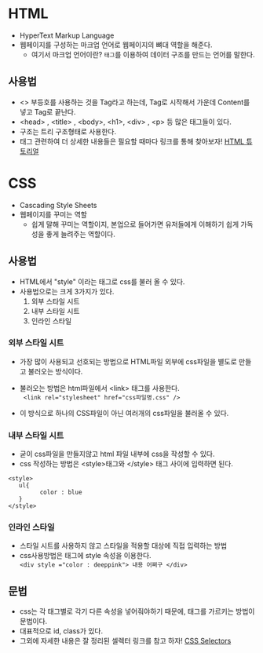 # HTML
- HyperText Markup Language
- 웹페이지를 구성하는 마크업 언어로 웹페이지의 뼈대 역할을 해준다. 
  - 여기서 마크업 언어이란? `태그`를 이용하여 데이터 구조를 만드는 언어를 말한다.  
 
## 사용법
 - <> 부등호를 사용하는 것을 Tag라고 하는데,  Tag로 시작해서 가운데 Content를 넣고 Tag로 끝난다. 
 - \<head\> , \<title\> , \<body\>, \<h1\>, \<div\> , \<p\> 등 많은 태그들이 있다. 
 - 구조는 트리 구조형태로 사용한다.
 - 태그 관련하여 더 상세한 내용들은 필요할 때마다 링크를 통해 찾아보자! [HTML 튜토리얼](https://www.w3schools.com/html/default.asp)
  
 
# CSS  
 - Cascading Style Sheets
 - 웹페이지를 꾸미는 역할 
    - 쉽게 말해 꾸미는 역할이지, 본업으로 들어가면 유저들에게 이해하기 쉽게 가독성을 좋게 늘려주는 역할이다. 
  

## 사용법
 - HTML에서  "style" 이라는 태그로 css를 불러 올 수 있다.
 - 사용법으로는 크게 3가지가 있다. 
    1.  외부 스타일 시트
    2.  내부 스타일 시트
    3.  인라인 스타일 

### 외부 스타일 시트
 - 가장 많이 사용되고 선호되는 방법으로 HTML파일 외부에 css파일을 별도로 만들고 불러오는 방식이다. 
 - 불러오는 방법은 html파일에서 \<link\> 태그를 사용한다.     
   ` <link rel="stylesheet" href="css파일명.css" />`

 - 이 방식으로 하나의 CSS파일이 아닌 여러개의 css파일을 불러올 수 있다.


### 내부 스타일 시트
 - 굳이 css파일을 만들지않고 html 파일 내부에 css을 작성할 수 있다. 
 - css 작성하는 방법은 \<style\>태그와 \</style\> 태그 사이에 입력하면 된다. 
 ```
 <style>
    ul{
          color : blue
    }
 </style>
 ```
 
 ### 인라인 스타일
  - 스타일 시트를 사용하지 않고 스타일을 적용할 대상에 직접 입력하는 방법
  - css사용방법은 태그에 style 속성을 이용한다.    
   `<div style ="color : deeppink"> 내용 어쩌구 </div>`
   
 ## 문법 
  - css는 각 태그별로 각기 다른 속성을 넣어줘야하기 때문에, 태그를 가르키는 방법이 문법이다. 
  - 대표적으로 id, class가 있다. 
  - 그외에 자세한 내용은 잘 정리된 셀렉터 링크를 참고 하자! [CSS Selectors](https://www.w3schools.com/cssref/css_selectors.asp)
 
